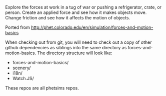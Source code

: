 Explore the forces at work in a tug of war or pushing a refrigerator, crate, or person. Create an applied force and see how it makes objects move. Change friction and see how it affects the motion of objects.

Ported from http://phet.colorado.edu/en/simulation/forces-and-motion-basics

When checking out from git, you will need to check out a copy of other github dependencies as siblings into the same directory as forces-and-motion-basics.
The directory structure will look like:
* forces-and-motion-basics/
* scenery/
* i18n/
* Watch.JS/

These repos are all phetsims repos.